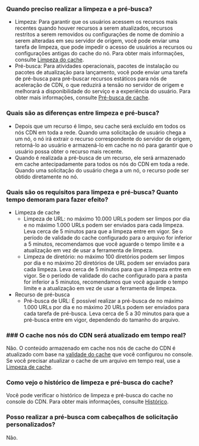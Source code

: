 [](id:q6)
### Quando preciso realizar a limpeza e a pré-busca?
- Limpeza: Para garantir que os usuários acessem os recursos mais recentes quando houver recursos a serem atualizados, recursos restritos a serem removidos ou configurações de nome de domínio a serem alteradas em seu servidor de origem, você pode enviar uma tarefa de limpeza, que pode impedir o acesso de usuários a recursos ou configurações antigas do cache do nó. Para obter mais informações, consulte [Limpeza  do cache](https://intl.cloud.tencent.com/document/product/228/6299).
- Pré-busca: Para atividades operacionais, pacotes de instalação ou pacotes de atualização para lançamento, você pode enviar uma tarefa de pré-busca para pré-buscar recursos estáticos para nós de aceleração de CDN, o que reduzirá a tensão no servidor de origem e melhorará a disponibilidade do serviço e a experiência do usuário. Para obter mais informações, consulte [Pré-busca de cache](https://intl.cloud.tencent.com/document/product/228/39000).

[](id:q1)
### Quais são as diferenças entre limpeza e pré-busca?
- Depois que um recurso é limpo, seu cache será excluído em todos os nós CDN em toda a rede. Quando uma solicitação de usuário chega a um nó, o nó irá extrair o recurso correspondente do servidor de origem, retorná-lo ao usuário e armazená-lo em cache no nó para garantir que o usuário possa obter o recurso mais recente.
- Quando é realizada a pré-busca de um recurso, ele será armazenado em cache antecipadamente para todos os nós do CDN em toda a rede. Quando uma solicitação do usuário chega a um nó, o recurso pode ser obtido diretamente no nó.

[](id:q2)
### Quais são os requisitos para limpeza e pré-busca? Quanto tempo demoram para fazer efeito?
- Limpeza de cache
	- Limpeza de URL: no máximo 10.000 URLs podem ser limpos por dia e no máximo 1.000 URLs podem ser enviados para cada limpeza. Leva cerca de 5 minutos para que a limpeza entre em vigor. Se o período de validade do cache configurado para o arquivo for inferior a 5 minutos, recomendamos que você aguarde o tempo limite e a atualização em vez de usar a ferramenta de limpeza.
	- Limpeza de diretório: no máximo 100 diretórios podem ser limpos por dia e no máximo 20 diretórios de URL podem ser enviados para cada limpeza. Leva cerca de 5 minutos para que a limpeza entre em vigor. Se o período de validade do cache configurado para a pasta for inferior a 5 minutos, recomendamos que você aguarde o tempo limite e a atualização em vez de usar a ferramenta de limpeza.
- Recurso de pré-busca
	- Pré-busca de URL: É possível realizar a pré-busca de no máximo 1.000 URLs por dia e no máximo 20 URLs podem ser enviados para cada tarefa de pré-busca. Leva cerca de 5 a 30 minutos para que a pré-busca entre em vigor, dependendo do tamanho do arquivo.

[](id:q3)
### ### O cache nos nós do CDN será atualizado em tempo real?
Não. O conteúdo armazenado em cache nos nós de cache do CDN é atualizado com base na [validade do cache](https://intl.cloud.tencent.com/document/product/228/38424) que você configurou no console. Se você precisar atualizar o cache de um arquivo em tempo real, use a [Limpeza de cache](https://intl.cloud.tencent.com/document/product/228/6299).



[](id:q5)
### Como vejo o histórico de limpeza e pré-busca do cache?
Você pode verificar o histórico de limpeza e pré-busca do cache no console do CDN. Para obter mais informações, consulte [Histórico](https://intl.cloud.tencent.com/document/product/228/42176).

[](id:q6)
### Posso realizar a pré-busca com cabeçalhos de solicitação personalizados?
Não. 

